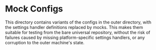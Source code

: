 # Mock Configs

This directory contains variants of the configs in the outer directory, with the settings handler definitions replaced
by mocks. This makes them suitable for testing from the bare universal repository, without the risk of failures caused
by missing platform-specific settings handlers, or any corruption to the outer machine's state.
